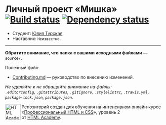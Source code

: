 # Личный проект «Мишка» [![Build status][travis-image]][travis-url] [![Dependency status][dependency-image]][dependency-url]

* Студент: [Юлия Турская](https://htmlacademy.ru/profile/id647355).
* Наставник: `Неизвестно`.

---

**Обратите внимание, что папка с вашими исходными файлами — `source/`.**

Полезный файл:

- [Contributing.md](Contributing.md) — руководство по внесению изменений.

_Не удаляйте и не обращайте внимание на файлы:_<br>
_`.editorconfig`, `.gitattributes`, `.gitignore`, `.stylelintrc`, `.travis.yml`, `package-lock.json`, `package.json`._


<a href="https://htmlacademy.ru/intensive/adaptive"><img align="left" width="50" height="50" alt="HTML Academy" src="https://up.htmlacademy.ru/static/img/intensive/adaptive/logo-for-github-2.png"></a>

Репозиторий создан для обучения на интенсивном онлайн‑курсе «[Профессиональный HTML и CSS](https://htmlacademy.ru/intensive/adaptive)», уровень 2 от [HTML Academy](https://htmlacademy.ru).

[travis-image]: https://travis-ci.com/htmlacademy-adaptive/663997-mishka.svg?branch=master
[travis-url]: https://travis-ci.com/htmlacademy-adaptive/663997-mishka
[dependency-image]: https://david-dm.org/htmlacademy-adaptive/663997-mishka/dev-status.svg?style=flat-square
[dependency-url]: https://david-dm.org/htmlacademy-adaptive/663997-mishka?type=dev
